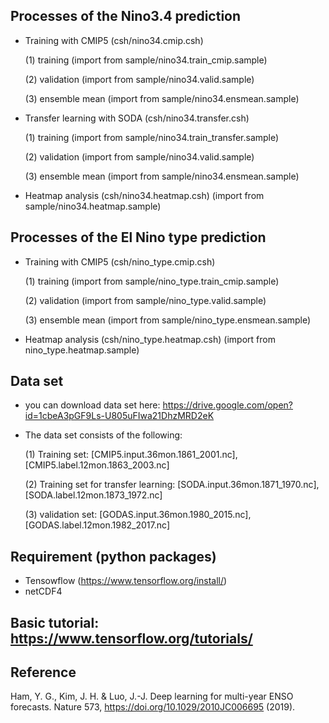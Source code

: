 
## Processes of the Nino3.4 prediction

   - Training with CMIP5 (csh/nino34.cmip.csh)
   
       (1) training (import from sample/nino34.train_cmip.sample)
       
       (2) validation (import from sample/nino34.valid.sample)
      
       (3) ensemble mean (import from sample/nino34.ensmean.sample)

   - Transfer learning with SODA (csh/nino34.transfer.csh)
   
       (1) training (import from sample/nino34.train_transfer.sample)
       
       (2) validation (import from sample/nino34.valid.sample)
       
       (3) ensemble mean (import from sample/nino34.ensmean.sample)

   - Heatmap analysis (csh/nino34.heatmap.csh)
          (import from sample/nino34.heatmap.sample)



## Processes of the El Nino type prediction

   - Training with CMIP5 (csh/nino_type.cmip.csh)
   
       (1) training (import from sample/nino_type.train_cmip.sample)
       
       (2) validation (import from sample/nino_type.valid.sample)
       
       (3) ensemble mean (import from sample/nino_type.ensmean.sample)

   - Heatmap analysis (csh/nino_type.heatmap.csh)
          (import from nino_type.heatmap.sample)


## Data set

   -  you can download data set here: https://drive.google.com/open?id=1cbeA3pGF9Ls-U805uFIwa21DhzMRD2eK
   
   -  The data set consists of the following:
   
       (1) Training set: [CMIP5.input.36mon.1861_2001.nc], [CMIP5.label.12mon.1863_2003.nc]
       
       (2) Training set for transfer learning: [SODA.input.36mon.1871_1970.nc], [SODA.label.12mon.1873_1972.nc]
       
       (3) validation set: [GODAS.input.36mon.1980_2015.nc], [GODAS.label.12mon.1982_2017.nc]


## Requirement (python packages)

   -  Tensowflow (https://www.tensorflow.org/install/)
   -  netCDF4
   
## Basic tutorial: https://www.tensorflow.org/tutorials/

## Reference
Ham, Y. G., Kim, J. H. & Luo, J.-J. Deep learning for multi-year ENSO forecasts. Nature 573, https://doi.org/10.1029/2010JC006695 (2019).
